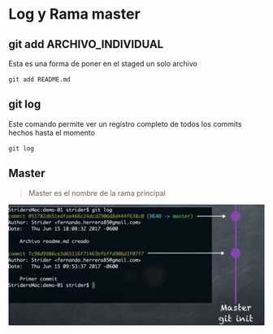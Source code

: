 # Log y Rama master

## git add ARCHIVO_INDIVIDUAL

Esta es una forma de poner en el staged un solo archivo

    git add README.md

## git log

Este comando permite ver un registro completo de todos los commits hechos hasta el momento

    git log

## Master

> Master es el nombre de la rama principal

![img1]

<!-- Declaracion de imagenes -->
[img1]: img/01.JPG "log y master"
